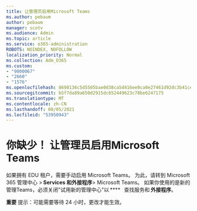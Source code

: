 ```yaml
---
title: 让管理员启用Microsoft Teams
ms.author: pebaum
author: pebaum
manager: scotv
ms.audience: Admin
ms.topic: article
ms.service: o365-administration
ROBOTS: NOINDEX, NOFOLLOW
localization_priority: Normal
ms.collection: Adm_O365
ms.custom:
- "9000067"
- "2660"
- "1576"
ms.openlocfilehash: 8698136c5d5505bae0d38ca5d416ee0ca0e27461d92dc3b41ce029cb383abfb8
ms.sourcegitcommit: b5f7da89a650d2915dc652449623c78be6247175
ms.translationtype: MT
ms.contentlocale: zh-CN
ms.lasthandoff: 08/05/2021
ms.locfileid: "53950943"
---
```

# <a name="youre-missing-out-ask-your-admin-to-enable-microsoft-teams"></a>你缺少！ 让管理员启用Microsoft Teams

如果拥有 EDU 租户，需要手动启用 Microsoft Teams。 为此，请转到 Microsoft 365 管理中心 > **Services 和外接程序**> Microsoft Teams。 如果你使用的是新的管理Teams，必须关闭"试用新的管理中心"以 ****   查找服务和 **外接程序**。 

**重要** 提示：可能需要等待 24 小时，更改才能生效。